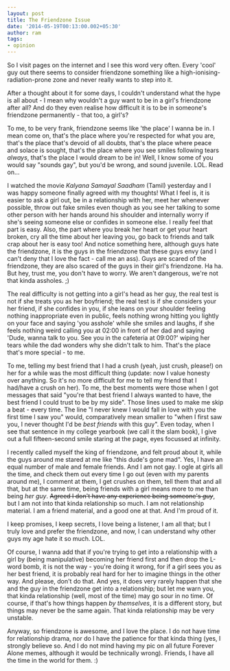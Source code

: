 ```yaml
---
layout: post
title: The Friendzone Issue
date: '2014-05-19T00:13:00.002+05:30'
author: ram
tags:
- opinion
---
```



So I visit pages on the internet and I see this word very often. Every 'cool' guy out there seems to consider friendzone something like a high-ionising-radiation-prone zone and never really wants to step into it.

After a thought about it for some days, I couldn't understand what the hype is all about - I mean why wouldn't a guy want to be in a girl's friendzone after all? And do they even realise how difficult it is to be in someone's friendzone permanently - that too, a girl's?

To me, to be very frank, friendzone seems like 'the place' I wanna be in. I mean come on, that's the place where you're respected for what you are, that's the place that's devoid of all doubts, that's the place where peace and solace is sought, that's the place where you see smiles following tears _always_, that's the place I would dream to be in! Well, I know some of you would say "sounds gay", but you'd be wrong, and sound juvenile. LOL. Read on...

I watched the movie _Kalyana Samayal Saadham_ (Tamil) yesterday and I was happy someone finally agreed with my thoughts! What I feel is, it is easier to ask a girl out, be in a relationship with her, meet her whenever possible, throw out fake smiles even though as you see her talking to some other person with her hands around his shoulder and internally worry if she's seeing someone else or confides in someone else. I really feel that part is easy. Also, the part where you break her heart or get your heart broken, cry all the time about her leaving you, go back to friends and talk crap about her is easy too! And notice something here, although guys hate the friendzone, it is the guys in the friendzone that these guys envy (and I can't deny that I love the fact - call me an ass). Guys are scared of the friendzone, they are also scared of the guys in their girl's friendzone. Ha ha. But hey, trust me, you don't have to worry. We aren't dangerous, we're not that kinda assholes. ;)

The real difficulty is not getting into a girl's head as her guy, the real test is not if she treats you as her boyfriend; the real test is if she considers your her friend, if she confides in you, if she leans on your shoulder feeling nothing inappropriate even in public, feels nothing wrong hitting you lightly on your face and saying 'you asshole' while she smiles and laughs, if she feels nothing weird calling you at 02:00 in front of her dad and saying 'Dude, wanna talk to you. See you in the cafeteria at 09:00?' wiping her tears while the dad wonders why she didn't talk to him. That's the place that's more special - to me.

To me, telling my best friend that I had a crush (yeah, just crush, please!) on her for a while was the most difficult thing (update: now I value honesty over anything. So it's no more difficult for me to tell my friend that I had/have a crush on her). To me, the best moments were those when I got messages that said "you're that best friend I always wanted to have, the best friend I could trust to be by my side". Those lines used to make me skip a beat - every time. The line "I never knew I would fall in love with you the first time I saw you" would, comparatively mean smaller to "when I first saw you, I never thought I'd be _best friends_ with this guy". Even today, when I see that sentence in my college yearbook (we call it the slam book), I give out a full fifteen-second smile staring at the page, eyes focussed at infinity.

I recently called myself the king of friendzone, and felt proud about it, while the guys around me stared at me like "this dude's gone mad". Yes, I have an equal number of male and female friends. And I am not gay. I ogle at girls all the time, and check them out every time I go out (even with my parents around me), I comment at them, I get crushes on them, tell them that and all that, but at the same time, being friends with a girl means more to me than being _her guy_. ~~Agreed I don't have any experience being someone's _guy_~~, but I am not into that kinda relationship so much. I am not relationship material. I am a friend material, and a good one at that. And I'm proud of it.

I keep promises, I keep secrets, I love being a listener, I am all that; but I truly love and prefer the friendzone, and now, I can understand why other guys my age hate it so much. LOL.

Of course, I wanna add that if you're trying to get into a relationship with a girl by (being manipulative) becoming her friend first and then drop the L-word bomb, it is not the way - you're doing it wrong, for if a girl sees you as her best friend, it is probably real hard for her to imagine things in the other way. And please, don't do that. And yes, it does very rarely happen that she and the guy in the friendzone get into a relationship; but let me warn you, that kinda relationship (well, most of the time) may go sour in no time. Of course, if that's how things happen _by themselves_, it is a different story, but things may never be the same again. That kinda relationship may be very unstable.

Anyway, so friendzone is awesome, and I love the place. I do not have time for relationship drama, nor do I have the patience for that kinda thing (yes, I strongly believe so. And I do not mind having my pic on all future Forever Alone memes, although it would be technically wrong). Friends, I have all the time in the world for them. :)
